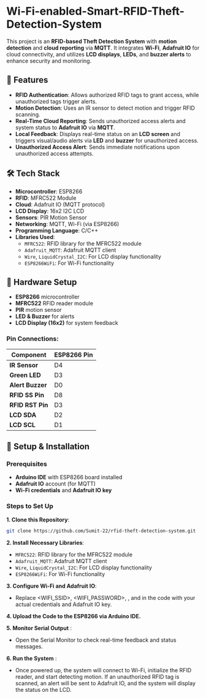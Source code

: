 # Wi-Fi-enabled-Smart-RFID-Theft-Detection-System


This project is an **RFID-based Theft Detection System** with **motion detection** and **cloud reporting** via **MQTT**. It integrates **Wi-Fi**, **Adafruit IO** for cloud connectivity, and utilizes **LCD displays**, **LEDs**, and **buzzer alerts** to enhance security and monitoring.

## 📌 Features
- **RFID Authentication**: Allows authorized RFID tags to grant access, while unauthorized tags trigger alerts.
- **Motion Detection**: Uses an IR sensor to detect motion and trigger RFID scanning.
- **Real-Time Cloud Reporting**: Sends unauthorized access alerts and system status to **Adafruit IO** via **MQTT**.
- **Local Feedback**: Displays real-time status on an **LCD screen** and triggers visual/audio alerts via **LED** and **buzzer** for unauthorized access.
- **Unauthorized Access Alert**: Sends immediate notifications upon unauthorized access attempts.

## 🛠️ Tech Stack
- **Microcontroller**: ESP8266
- **RFID**: MFRC522 Module
- **Cloud**: Adafruit IO (MQTT protocol)
- **LCD Display**: 16x2 I2C LCD
- **Sensors**: PIR Motion Sensor
- **Networking**: MQTT, Wi-Fi (via ESP8266)
- **Programming Language**: C/C++
- **Libraries Used**:
  - `MFRC522`: RFID library for the MFRC522 module
  - `Adafruit_MQTT`: Adafruit MQTT client
  - `Wire`, `LiquidCrystal_I2C`: For LCD display functionality
  - `ESP8266WiFi`: For Wi-Fi functionality


## 🔌 Hardware Setup
- **ESP8266** microcontroller
- **MFRC522** RFID reader module
- **PIR** motion sensor
- **LED & Buzzer** for alerts
- **LCD Display (16x2)** for system feedback

### Pin Connections:
| Component               | ESP8266 Pin  |
|-------------------------|--------------|
| **IR Sensor**            | D4           |
| **Green LED**            | D3           |
| **Alert Buzzer**         | D0           |
| **RFID SS Pin**          | D8           |
| **RFID RST Pin**         | D3           |
| **LCD SDA**              | D2           |
| **LCD SCL**              | D1           |

## 🚀 Setup & Installation
### Prerequisites
- **Arduino IDE** with ESP8266 board installed
- **Adafruit IO** account (for MQTT)
- **Wi-Fi credentials** and **Adafruit IO key**

### Steps to Set Up
**1. Clone this Repository**:
   ```bash
   git clone https://github.com/Sumit-22/rfid-theft-detection-system.git
   ```

**2. Install Necessary Libraries**:

  - `MFRC522`: RFID library for the MFRC522 module
  - `Adafruit_MQTT`: Adafruit MQTT client
  - `Wire`, `LiquidCrystal_I2C`: For LCD display functionality
  - `ESP8266WiFi`: For Wi-Fi functionality

**3. Configure Wi-Fi and Adafruit IO**:
 - Replace <WIFI_SSID>, <WIFI_PASSWORD>, <USERNAME>, and <KEY> in the code with your actual credentials and Adafruit IO key.

**4. Upload the Code to the ESP8266 via Arduino IDE.**

**5. Monitor Serial Output** :
 - Open the Serial Monitor to check real-time feedback and status messages.

**6. Run the System** :
 - Once powered up, the system will connect to Wi-Fi, initialize the RFID reader, and start detecting motion. If an unauthorized RFID tag is scanned, an alert will be sent to Adafruit IO, and the system will display the status on the LCD.